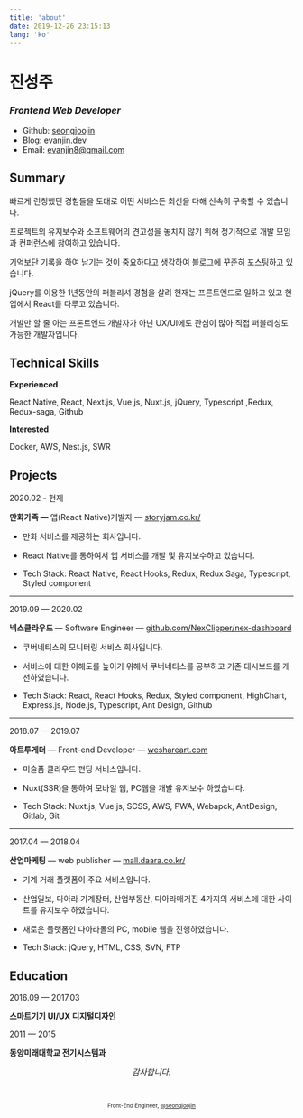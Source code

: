 ```yaml
---
title: 'about'
date: 2019-12-26 23:15:13
lang: 'ko'
---
```


# 진성주

### _Frontend Web Developer_

- Github: [seongjoojin](https://github.com/seongjoojin)
- Blog: [evanjin.dev](https://evanjin.dev/)
- Email: evanjin8@gmail.com

## Summary

빠르게 런칭했던 경험들을 토대로 어떤 서비스든 최선을 다해 신속히 구축할 수 있습니다.

프로젝트의 유지보수와 소프트웨어의 견고성을 놓치지 않기 위해 정기적으로 개발 모임과 컨퍼런스에 참여하고 있습니다.

기억보단 기록을 하여 남기는 것이 중요하다고 생각하여 블로그에 꾸준히 포스팅하고 있습니다.

jQuery를 이용한 1년동안의 퍼블리셔 경험을 살려 현재는 프론트엔드로 일하고 있고 현업에서 React를 다루고 있습니다.

개발만 할 줄 아는 프론트엔드 개발자가 아닌 UX/UI에도 관심이 많아 직접 퍼블리싱도 가능한 개발자입니다.

## Technical Skills

**Experienced**

React Native, React, Next.js, Vue.js, Nuxt.js, jQuery, Typescript ,Redux, Redux-saga, Github

**Interested**

Docker, AWS, Nest.js, SWR

## Projects

2020.02 - 현재

**만화가족 —** 앱(React Native)개발자 — [storyjam.co.kr/](https://www.storyjam.co.kr/)

- 만화 서비스를 제공하는 회사입니다.
- React Native를 통하여서 앱 서비스를 개발 및 유지보수하고 있습니다.

- Tech Stack: React Native, React Hooks, Redux, Redux Saga, Typescript, Styled component

---

2019.09 — 2020.02

**넥스클라우드 —** Software Engineer — [github.com/NexClipper/nex-dashboard](https://github.com/NexClipper/nex-dashboard)

- 쿠버네티스의 모니터링 서비스 회사입니다.
- 서비스에 대한 이해도를 높이기 위해서 쿠버네티스를 공부하고 기존 대시보드를 개선하였습니다.

- Tech Stack: React, React Hooks, Redux, Styled component, HighChart, Express.js, Node.js, Typescript, Ant Design, Github

---

2018.07 — 2019.07

**아트투게더** — Front-end Developer — [weshareart.com](https://www.weshareart.com)

- 미술품 클라우드 펀딩 서비스입니다.
- Nuxt(SSR)을 통하여 모바일 웹, PC웹을 개발 유지보수 하였습니다.

- Tech Stack: Nuxt.js, Vue.js, SCSS, AWS, PWA, Webapck, AntDesign, Gitlab, Git

---

2017.04 — 2018.04

**산업마케팅** — web publisher — [mall.daara.co.kr/](http://mall.daara.co.kr/)

- 기계 거래 플랫폼이 주요 서비스입니다.
- 산업일보, 다아라 기계장터, 산업부동산, 다아라매거진 4가지의 서비스에 대한 사이트를 유지보수 하였습니다.
- 새로운 플랫폼인 다아라몰의 PC, mobile 웹을 진행하였습니다.

- Tech Stack: jQuery, HTML, CSS, SVN, FTP

## Education

2016.09 — 2017.03

**스마트기기 UI/UX 디지털디자인**

2011 — 2015

**동양미래대학교 전기시스템과**

<div align="center" class="final">

_감사합니다._

<br/>

<sub><sup>Front-End Engineer, <a href="https://github.com/seongjoojin">@seongjoojin</a></sup></sub>

</div>
